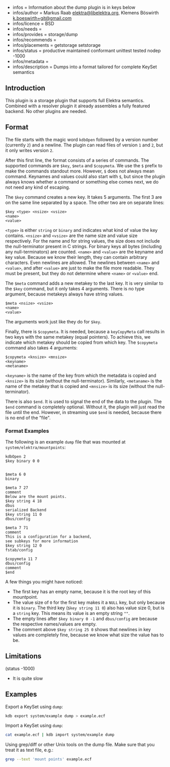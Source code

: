 - infos = Information about the dump plugin is in keys below
- infos/author = Markus Raab <elektra@libelektra.org>, Klemens Böswirth <k.boeswirth+git@gmail.com>
- infos/licence = BSD
- infos/needs =
- infos/provides = storage/dump
- infos/recommends =
- infos/placements = getstorage setstorage
- infos/status = productive maintained conformant unittest tested nodep -1000
- infos/metadata =
- infos/description = Dumps into a format tailored for complete KeySet semantics

## Introduction

This plugin is a storage plugin that supports full Elektra
semantics. Combined with a resolver plugin it already assembles a fully
featured backend. No other plugins are needed.

## Format

The file starts with the magic word `kdbOpen` followed by a version number (currently `2`) and a newline.
The plugin can read files of version `1` and `2`, but it only writes version `2`.

After this first line, the format consists of a series of commands.
The supported commands are `$key`, `$meta` and `$copymeta`.
We use the `$` prefix to make the commands standout more.
However, `$` does not always mean command.
Keynames and values could also start with `$`, but since the plugin always knows whether a command or something else comes next, we do not need any kind of escaping.

The `$key` command creates a new key.
It takes 5 arguments.
The first 3 are on the same line separated by a space.
The other two are on separate lines:

```
$key <type> <nsize> <vsize>
<name>
<value>

```

`<type>` is either `string` or `binary` and indicates what kind of value the key contains.
`<nsize>` and `<vsize>` are the name size and value size respectively.
For the name and for string values, the size does not include the null-terminator present in C strings.
For binary keys all bytes (including any null-terminators) are counted.
`<name>` and `<value>` are the keyname and key value.
Because we know their length, they can contain arbitrary characters.
Even newlines are allowed.
The newlines between `<name>` and `<value>`, and after `<value>` are just to make the file more readable.
They must be present, but they do not determine where `<name>` or `<value>` end.

The `$meta` command adds a new metakey to the last key.
It is very similar to the `$key` command, but it only takes 4 arguments.
There is no type argument, because metakeys always have string values.

```
$meta <nsize> <vsize>
<name>
<value>

```

The arguments work just like they do for `$key`.

Finally, there is `$copymeta`.
It is needed, because a `keyCopyMeta` call results in two keys with the same metakey (equal pointers).
To achieve this, we indicate which metakey should be copied from which key.
The `$copymeta` command also takes 4 arguments:

```
$copymeta <knsize> <mnsize>
<keyname>
<metaname>

```

`<keyname>` is the name of the key from which the metadata is copied and `<knsize>` is its size (without the null-terminator).
Similarly, `<metaname>` is the name of the metakey that is copied and `<mnsize>` is its size (without the null-terminator).

There is also `$end`.
It is used to signal the end of the data to the plugin.
The `$end` command is completely optional.
Without it, the plugin will just read the file until the end.
However, in streaming use `$end` is needed, because there is no end of the "file".

### Format Examples

The following is an example `dump` file that was mounted at `system/elektra/mountpoints`:

```
kdbOpen 2
$key binary 0 0


$meta 6 0
binary

$meta 7 27
comment
Below are the mount points.
$key string 4 18
dbus
serialized Backend
$key string 11 0
dbus/config

$meta 7 71
comment
This is a configuration for a backend,
see subkeys for more information
$key string 12 0
fstab/config

$copymeta 11 7
dbus/config
comment
$end
```

A few things you might have noticed:

- The first key has an empty name, because it is the root key of this mountpoint.
- The value size of `0` for the first key makes it a `NULL` key, but only because it is `binary`.
  The third key (`$key string 11 0`) also has value size 0, but is a `string` key.
  This means its value is an empty string `""`.
- The empty lines after `$key binary 0 -1` and `dbus/config` are because the respective names/values are empty.
- The comment above `$key string 25 0` shows that newlines in key values are completely fine, because we know what size the value has to be.

## Limitations

(status -1000)

- It is quite slow

## Examples

Export a KeySet using `dump`:

```sh
kdb export system/example dump > example.ecf
```

Import a KeySet using `dump`:

```sh
cat example.ecf | kdb import system/example dump
```

Using grep/diff or other Unix tools on the dump file. Make sure that you
treat it as text file, e.g.:

```sh
grep --text 'mount points' example.ecf
```

